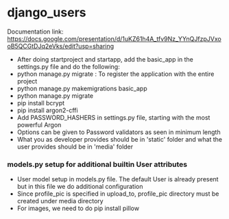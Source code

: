 # django_users

Documentation link: https://docs.google.com/presentation/d/1uKZ61h4A_tfv9Nz_YYnQJfzpJVxooB5QCGtDJq2eVks/edit?usp=sharing

* After doing startproject and startapp, add the basic_app in the settings.py file and do the following:
* python manage.py migrate : To register the application with the entire project
* python manage.py makemigrations basic_app
* python manage.py migrate 
* pip install bcrypt
* pip install argon2-cffi
* Add PASSWORD_HASHERS in settings.py file, starting with the most powerful Argon
* Options can be given to Password validators as seen in minimum length
* What you as developer provides should be in 'static' folder and what the user provides should be in 'media' folder

### models.py setup for additional builtin User attributes
* User model setup in models.py file. The default User is already present but in this file we do additional configuration
* Since profile_pic is specified in upload_to, profile_pic directory must be created under media directory
* For images, we need to do pip install pillow